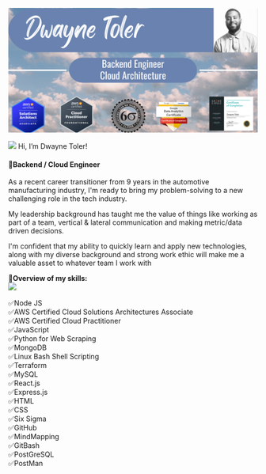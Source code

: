 






![](https://github.com/djtoler/djtoler/blob/main/DJ-Header-1.png)


<img src="https://raw.githubusercontent.com/braydonwang/braydonwang/main/wave.gif" height="30px"> Hi, I’m Dwayne Toler!
#### 🥇Backend / Cloud Engineer


As a recent career transitioner from 9 years in the automotive manufacturing industry, I'm ready to bring my problem-solving to a new challenging role in the tech industry. 

My leadership background has taught me the value of things like working as part of a team, vertical & lateral communication and making metric/data driven decisions.

I'm confident that my ability to quickly learn and apply new technologies, along with my diverse background and strong work ethic will make me a valuable asset to whatever team I work with  

🎡**Overview of my skills:**<br>
![](https://img.shields.io/badge/#47A248-JavaScript-informational?style=flat&logo=<LOGO_NAME>&logoColor=white&color=2bbc8a)<br>

✅Node JS<br>
✅AWS Certified Cloud Solutions Architectures Associate <br>
✅AWS Certified Cloud Practitioner <br>
✅JavaScript<br>
✅Python for Web Scraping<br>
✅MongoDB<br>
✅Linux Bash Shell Scripting<br>
✅Terraform<br>
✅MySQL<br>
✅React.js<br>
✅Express.js<br>
✅HTML<br>
✅CSS<br>
✅Six Sigma<br>
✅GitHub<br>
✅MindMapping<br>
✅GitBash<br>
✅PostGreSQL<br>
✅PostMan<br>



